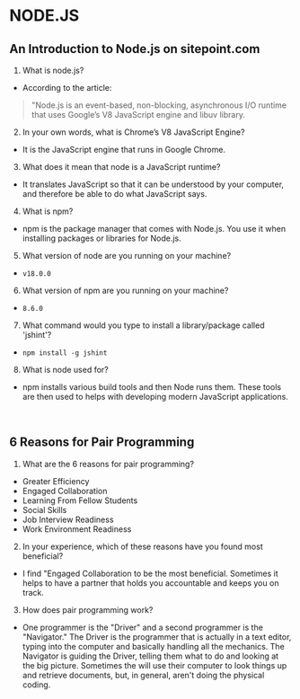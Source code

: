 # NODE.JS

## An Introduction to Node.js on sitepoint.com
1. What is node.js?
* According to the article:
> "Node.js is an event-based, non-blocking, asynchronous I/O runtime that uses Google’s V8 JavaScript engine and libuv library.
2. In your own words, what is Chrome’s V8 JavaScript Engine?
* It is the JavaScript engine that runs in Google Chrome. 
3. What does it mean that node is a JavaScript runtime?
* It translates JavaScript so that it can be understood by your computer, and therefore be able to do what JavaScript says.
4. What is npm?
* npm is the package manager that comes with Node.js. You use it when installing packages or libraries for Node.js.
5. What version of node are you running on your machine?
* `v18.0.0`
6. What version of npm are you running on your machine?
* `8.6.0`
7. What command would you type to install a library/package called 'jshint'?
* `npm install -g jshint`
8. What is node used for?
* npm installs various build tools and then Node runs them. These tools are then used to helps with developing modern JavaScript applications.


<br/>

## 6 Reasons for Pair Programming
1. What are the 6 reasons for pair programming?
* Greater Efficiency
* Engaged Collaboration
* Learning From Fellow Students
* Social Skills
* Job Interview Readiness
* Work Environment Readiness
2. In your experience, which of these reasons have you found most beneficial?
* I find "Engaged Collaboration to be the most beneficial. Sometimes it helps to have a partner that holds you accountable and keeps you on track.
3. How does pair programming work?
* One programmer is the "Driver" and a second programmer is the "Navigator." The Driver is the programmer that is actually in a text editor, typing into the computer and basically handling all the mechanics. The Navigator is guiding the Driver, telling them what to do and looking at the big picture. Sometimes the will use their computer to look things up and retrieve documents, but, in general, aren't doing the physical coding.

